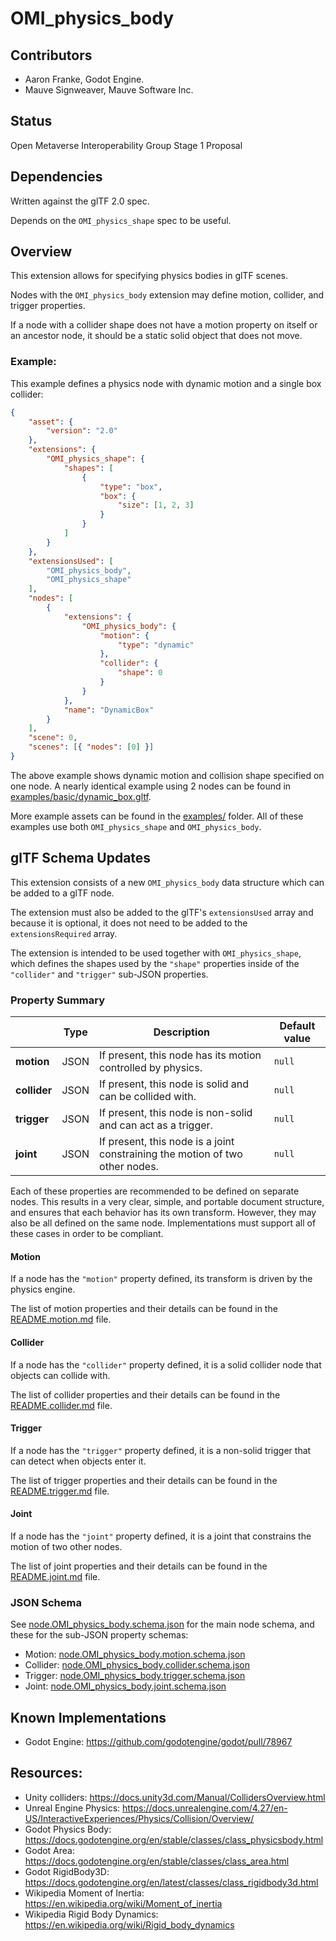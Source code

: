 # OMI_physics_body

## Contributors

- Aaron Franke, Godot Engine.
- Mauve Signweaver, Mauve Software Inc.

## Status

Open Metaverse Interoperability Group Stage 1 Proposal

## Dependencies

Written against the glTF 2.0 spec.

Depends on the `OMI_physics_shape` spec to be useful.

## Overview

This extension allows for specifying physics bodies in glTF scenes.

Nodes with the `OMI_physics_body` extension may define motion, collider, and trigger properties.

If a node with a collider shape does not have a motion property on itself or an ancestor node, it should be a static solid object that does not move.

### Example:

This example defines a physics node with dynamic motion and a single box collider:

```json
{
    "asset": {
        "version": "2.0"
    },
    "extensions": {
        "OMI_physics_shape": {
            "shapes": [
                {
                    "type": "box",
                    "box": {
                        "size": [1, 2, 3]
                    }
                }
            ]
        }
    },
    "extensionsUsed": [
        "OMI_physics_body",
        "OMI_physics_shape"
    ],
    "nodes": [
        {
            "extensions": {
                "OMI_physics_body": {
                    "motion": {
                        "type": "dynamic"
                    },
                    "collider": {
                        "shape": 0
                    }
                }
            },
            "name": "DynamicBox"
        }
    ],
    "scene": 0,
    "scenes": [{ "nodes": [0] }]
}
```

The above example shows dynamic motion and collision shape specified on one node. A nearly identical example using 2 nodes can be found in [examples/basic/dynamic_box.gltf](examples/basic/dynamic_box.gltf).

More example assets can be found in the [examples/](examples/) folder. All of these examples use both `OMI_physics_shape` and `OMI_physics_body`.

## glTF Schema Updates

This extension consists of a new `OMI_physics_body` data structure which can be added to a glTF node.

The extension must also be added to the glTF's `extensionsUsed` array and because it is optional, it does not need to be added to the `extensionsRequired` array.

The extension is intended to be used together with `OMI_physics_shape`, which defines the shapes used by the `"shape"` properties inside of the `"collider"` and `"trigger"` sub-JSON properties.

### Property Summary

|              | Type | Description                                                                  | Default value |
| ------------ | ---- | ---------------------------------------------------------------------------- | ------------- |
| **motion**   | JSON | If present, this node has its motion controlled by physics.                  | `null`        |
| **collider** | JSON | If present, this node is solid and can be collided with.                     | `null`        |
| **trigger**  | JSON | If present, this node is non-solid and can act as a trigger.                 | `null`        |
| **joint**    | JSON | If present, this node is a joint constraining the motion of two other nodes. | `null`        |

Each of these properties are recommended to be defined on separate nodes. This results in a very clear, simple, and portable document structure, and ensures that each behavior has its own transform. However, they may also be all defined on the same node. Implementations must support all of these cases in order to be compliant.

#### Motion

If a node has the `"motion"` property defined, its transform is driven by the physics engine.

The list of motion properties and their details can be found in the [README.motion.md](README.motion.md) file.

#### Collider

If a node has the `"collider"` property defined, it is a solid collider node that objects can collide with.

The list of collider properties and their details can be found in the [README.collider.md](README.collider.md) file.

#### Trigger

If a node has the `"trigger"` property defined, it is a non-solid trigger that can detect when objects enter it.

The list of trigger properties and their details can be found in the [README.trigger.md](README.trigger.md) file.

#### Joint

If a node has the `"joint"` property defined, it is a joint that constrains the motion of two other nodes.

The list of joint properties and their details can be found in the [README.joint.md](README.joint.md) file.

### JSON Schema

See [node.OMI_physics_body.schema.json](schema/node.OMI_physics_body.schema.json) for the main node schema, and these for the sub-JSON property schemas:
- Motion: [node.OMI_physics_body.motion.schema.json](schema/node.OMI_physics_body.motion.schema.json)
- Collider: [node.OMI_physics_body.collider.schema.json](schema/node.OMI_physics_body.collider.schema.json)
- Trigger: [node.OMI_physics_body.trigger.schema.json](schema/node.OMI_physics_body.trigger.schema.json)
- Joint: [node.OMI_physics_body.joint.schema.json](schema/node.OMI_physics_body.joint.schema.json)

## Known Implementations

- Godot Engine: https://github.com/godotengine/godot/pull/78967

## Resources:

- Unity colliders: https://docs.unity3d.com/Manual/CollidersOverview.html
- Unreal Engine Physics: https://docs.unrealengine.com/4.27/en-US/InteractiveExperiences/Physics/Collision/Overview/
- Godot Physics Body: https://docs.godotengine.org/en/stable/classes/class_physicsbody.html
- Godot Area: https://docs.godotengine.org/en/stable/classes/class_area.html
- Godot RigidBody3D: https://docs.godotengine.org/en/latest/classes/class_rigidbody3d.html
- Wikipedia Moment of Inertia: https://en.wikipedia.org/wiki/Moment_of_inertia
- Wikipedia Rigid Body Dynamics: https://en.wikipedia.org/wiki/Rigid_body_dynamics
